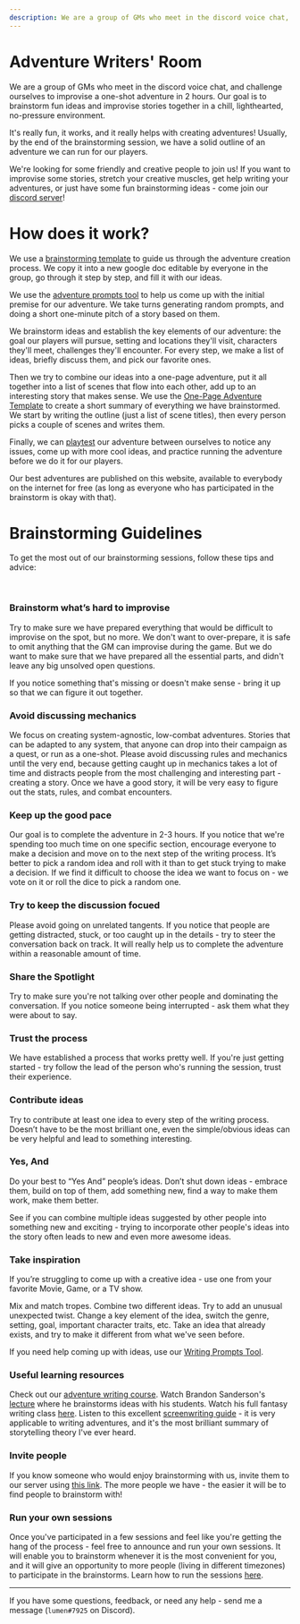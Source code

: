 ```yaml
---
description: We are a group of GMs who meet in the discord voice chat, and challenge ourselves to improvise a one-shot adventure in 2 hours.
---
```


<!--
<img className="post-header-image" src="/page/writers-room/storytellers.jpg"/>
-->

# Adventure Writers' Room
We are a group of GMs who meet in the discord voice chat, and challenge ourselves to improvise a one-shot adventure in 2 hours. Our goal is to brainstorm fun ideas and improvise stories together in a chill, lighthearted, no-pressure environment.

It's really fun, it works, and it really helps with creating adventures! Usually, by the end of the brainstorming session, we have a solid outline of an adventure we can run for our players.

We're looking for some friendly and creative people to join us! If you want to improvise some stories, stretch your creative muscles, get help writing your adventures, or just have some fun brainstorming ideas - come join our [discord server](https://discord.gg/UVNxeQE)!

# How does it work? 
We use a [brainstorming template](https://rpgadventures.io/brainstorming-template) to guide us through the adventure creation process. We copy it into a new google doc editable by everyone in the group, go through it step by step, and fill it with our ideas.

We use the [adventure prompts tool](https://perchance.org/adventure-prompts) to help us come up with the initial premise for our adventure. We take turns generating random prompts, and doing a short one-minute pitch of a story based on them.

<!--  (we can also add the ideas that came up organically or ones we had from before) -->
<!-- interesting premise,  -->
We brainstorm ideas and establish the key elements of our adventure: the goal our players will pursue, setting and locations they'll visit, characters they'll meet, challenges they'll encounter. For every step, we make a list of ideas, briefly discuss them, and pick our favorite ones.

Then we try to combine our ideas into a one-page adventure, put it all together into a list of scenes that flow into each other, add up to an interesting story that makes sense. We use the [One-Page Adventure Template](https://docs.google.com/document/d/1yUqvSokoxJalKhi236xvl4q1cf7EWLVmrfgw9ljGyMI/) to create a short summary of everything we have brainstormed. We start by writing the outline (just a list of scene titles), then every person picks a couple of scenes and writes them.

<!-- Now we have all the information we need to run the adventure for our players, or  -->

Finally, we can [playtest](/playtesting) our adventure between ourselves to notice any issues, come up with more cool ideas, and practice running the adventure before we do it for our players.

Our best adventures are published on this website, available to everybody on the internet for free (as long as everyone who has participated in the brainstorm is okay with that).
<!-- playtests -->
<!-- To get the most out of our brainstorming sessions read our [Brainstorming Guidelines](https://rpgadventures.io/brainstorming-guidelines), they contain a list of useful tips that will help you to get better at brainstorming. -->

# Brainstorming Guidelines
To get the most out of our brainstorming sessions, follow these tips and advice:

<br/>

<div className="columns"> 
<div className="col">

### Brainstorm what’s hard to improvise
Try to make sure we have prepared everything that would be difficult to improvise on the spot, but no more. We don't want to over-prepare, it is safe to omit anything that the GM can improvise during the game. But we do want to make sure that we have prepared all the essential parts, and didn't leave any big unsolved open questions.

If you notice something that's missing or doesn't make sense - bring it up so that we can figure it out together.

<!--  Prep what matters, don't prep what doesn't, spend our energy only on things that enhance the game. -->

### Avoid discussing mechanics
We focus on creating system-agnostic, low-combat adventures. Stories that can be adapted to any system, that anyone can drop into their campaign as a quest, or run as a one-shot. Please avoid discussing rules and mechanics until the very end, because getting caught up in mechanics takes a lot of time and distracts people from the most challenging and interesting part - creating a story. Once we have a good story, it will be very easy to figure out the stats, rules, and combat encounters.

### Keep up the good pace
Our goal is to complete the adventure in 2-3 hours. If you notice that we're spending too much time on one specific section, encourage everyone to make a decision and move on to the next step of the writing process. It’s better to pick a random idea and roll with it than to get stuck trying to make a decision. If we find it difficult to choose the idea we want to focus on - we vote on it or roll the dice to pick a random one. 

### Try to keep the discussion focued
Please avoid going on unrelated tangents. If you notice that people are getting distracted, stuck, or too caught up in the details - try to steer the conversation back on track. It will really help us to complete the adventure within a reasonable amount of time.

### Share the Spotlight
Try to make sure you're not talking over other people and dominating the conversation. If you notice someone being interrupted - ask them what they were about to say.

### Trust the process
We have established a process that works pretty well. If you're just getting started - try follow the lead of the person who's running the session, trust their experience.


</div>
<div className="col">

### Contribute ideas
Try to contribute at least one idea to every step of the writing process. Doesn’t have to be the most brilliant one, even the simple/obvious ideas can be very helpful and lead to something interesting.

### Yes, And
Do your best to “Yes And” people’s ideas. Don’t shut down ideas - embrace them, build on top of them, add something new, find a way to make them work, make them better.

See if you can combine multiple ideas suggested by other people into something new and exciting - trying to incorporate other people's ideas into the story often leads to new and even more awesome ideas.


### Take inspiration
If you’re struggling to come up with a creative idea - use one from your favorite Movie, Game, or a TV show.

Mix and match tropes. Combine two different ideas. Try to add an unusual unexpected twist. Change a key element of the idea, switch the genre, setting, goal, important character traits, etc. Take an idea that already exists, and try to make it different from what we've seen before.

If you need help coming up with ideas, use our [Writing Prompts Tool](https://perchance.org/adventure-prompts).

### Useful learning resources
Check out our [adventure writing course](https://rpgadventures.io/course/adventure-academy). Watch Brandon Sanderson's [lecture](https://www.youtube.com/playlist?list=PLTT-Xb7kSZWWH_LW5aDRhc5FMJNZgyeAd) where he brainstorms ideas with his students. Watch his full fantasy writing class [here](https://www.youtube.com/watch?v=zBBfC8FY70c&list=PLTT-Xb7kSZWWdgWGER_CroAif3-BxYRJH). Listen to this excellent [screenwriting guide](https://www.dropbox.com/s/zdssotpnt2dmgfa/screenwriting-for-hollywood.mp3?dl=0) - it is very applicable to writing adventures, and it's the most brilliant summary of storytelling theory I've ever heard.

### Invite people
If you know someone who would enjoy brainstorming with us, invite them to our server using [this link](https://discord.gg/UVNxeQE). The more people we have - the easier it will be to find people to brainstorm with!

### Run your own sessions
Once you've participated in a few sessions and feel like you're getting the hang of the process - feel free to announce and run your own sessions. It will enable you to brainstorm whenever it is the most convenient for you, and it will give an opportunity to more people (living in different timezones) to participate in the brainstorms. Learn how to run the sessions [here](https://rpgadventures.io/session-guide).

</div>
</div>

---

If you have some questions, feedback, or need any help - send me a message (`lumen#7925` on Discord).
